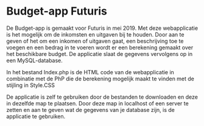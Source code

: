 # Budget-app Futuris


De Budget-app is gemaakt voor Futuris in mei 2019. Met deze webapplicatie
is het mogelijk om de inkomsten en uitgaven bij te houden. Door aan te geven of 
het om een inkomen of uitgaven gaat, een beschrijving toe te voegen en 
een bedrag in te voeren wordt er een berekening gemaakt over het beschikbare 
budget. De applicatie slaat de gegevens vervolgens op in een MySQL-database.


In het bestand Index.php is de HTML code van de webapplicatie in combinatie
 met de PhP die de berekening mogelijk maakt te vinden 
met de stijling in Style.CSS

De applicatie is zelf te gebruiken door de bestanden te downloaden en 
deze in dezelfde map te plaatsen. Door deze map in localhost of een 
server te zetten en aan te geven wat de gegevens van je database zijn, 
is de applicatie te gebruiken. 